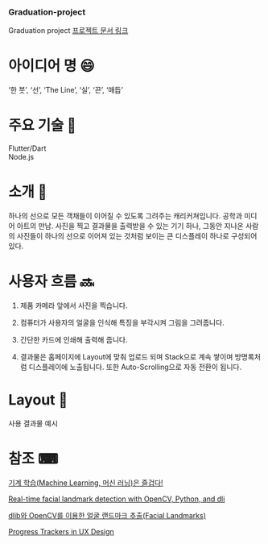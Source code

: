 ### Graduation-project
Graduation project
[프로젝트 문서 링크](https://docs.google.com/document/d/19R2tQt43CT780cEI7F8d9PKHRPtoyHPPrIXmi80Ef2Y/edit)

# 아이디어 명 😄
‘한 붓’, ‘선’, ‘The Line’, ‘실’, ‘끈’, ‘매듭’

# 주요 기술 🤟
Flutter/Dart  
Node.js

# 소개 📖
하나의 선으로 모든 객채들이 이어질 수 있도록 그려주는 캐리커쳐입니다. 공학과 미디어 아트의 만남. 사진을 찍고 결과물을 출력받을 수 있는 기기 하나, 그동안 지나온 사람의 사진들이 하나의 선으로 이어져 있는 것처럼 보이는 큰 디스플레이 하나로 구성되어 있다. 

# 사용자 흐름 🔜
1. 제품 카메라 앞에서 사진을 찍습니다.

2. 컴퓨터가 사용자의 얼굴을 인식해 특징을 부각시켜 그림을 그려줍니다.

3. 간단한 카드에 인쇄해 출력해 줍니다.

4. 결과물은 홈페이지에 Layout에 맞춰  업로드 되며 Stack으로 계속 쌓이며 방명록처럼 디스플레이에 노출됩니다. 또한 Auto-Scrolling으로 자동 전환이 됩니다.

# Layout 🔴

 사용 결과물 예시


# 참조 ⌨
[기계 학습(Machine Learning, 머신 러닝)은 즐겁다!](https://medium.com/@jongdae.lim/%EA%B8%B0%EA%B3%84-%ED%95%99%EC%8A%B5-machine-learning-%EC%9D%80-%EC%A6%90%EA%B2%81%EB%8B%A4-part-4-63ed781eee3c)

[Real-time facial landmark detection with OpenCV, Python, and dli](https://www.pyimagesearch.com/2017/04/17/real-time-facial-landmark-detection-opencv-python-dlib/)

[dlib와 OpenCV를 이용한 얼굴 랜드마크 추출(Facial Landmarks)](https://ultrakid.tistory.com/2?category=842453)

[Progress Trackers in UX Design](https://uxplanet.org/progress-trackers-in-ux-design-4319cef1c600)
